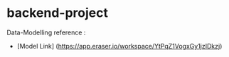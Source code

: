 # backend-project

Data-Modelling reference :
- [Model Link] (https://app.eraser.io/workspace/YtPqZ1VogxGy1jzIDkzj)